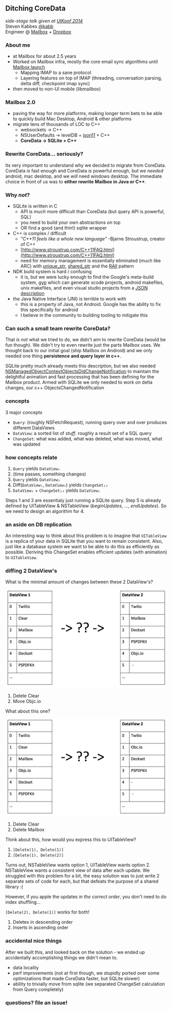 ## Ditching CoreData
_side-stage talk given at [UIKonf 2014](http://www.uikonf.com/)_  
Steven Kabbes [@kabb](https://twitter.com/kabb)  
Engineer @ [Mailbox](http://www.mailboxapp.com/) + [Dropbox](https://www.dropbox.com/jobs)  

### About me
* at Mailbox for about 2.5 years
* Worked on Mailbox infra, mostly the core email sync algorithms until [Mailbox launch](http://vimeo.com/54553882)
  - Mapping IMAP to a sane protocol
  - Layering features on top of IMAP (threading, conversation parsing, delta diff, checkpoint imap sync)
* then moved to non-UI mobile (libmailbox)

### Mailbox 2.0
* paving the way for more platforms, making longer term bets to be able to quickly build Mac Desktop, Android & other platforms
* migrate tens of thousands of LOC to C++
  - websockets -> C++
  - NSUserDefaults -> levelDB + [json11](https://github.com/dropbox/json11) + C++
  - **CoreData -> SQLite + C++**

### Rewrite CoreData... seriously?
Its very important to understand why we decided to migrate from CoreData. CoreData _is_ fast enough and CoreData _is_
powerful enough, but we _needed_ android, mac desktop, and we _will_ need windows desktop. The immediate choice in
front of us was to **either rewrite Mailbox in Java or C++**.

### Why _not_?
* SQLite is written in C
  - API is _much_ more difficult than CoreData (but query API is powerful, SQL)
  - you need to build your own abstractions on top
  - OR find a good (and thin!) sqlite wrapper
* C++ is complex / difficult
  - _"C++11 feels like a whole new language"_ -Bjarne Stroustrup, creator of C++
  - [http://www.stroustrup.com/C++11FAQ.html](http://www.stroustrup.com/C++11FAQ.html)
  - need for memory management is essentially eliminated (much like ARC) with [unique_ptr](http://www.cplusplus.com/reference/memory/unique_ptr/),
[shared_ptr](http://www.cplusplus.com/reference/memory/shared_ptr/) and the
[RAII](http://en.wikipedia.org/wiki/Resource_Acquisition_Is_Initialization) pattern
* NDK build system is hard / confusing
  - it is, but we were lucky enough to find the Google's meta-build system, [gyp](https://code.google.com/p/gyp/) which
can generate xcode projects, android makefiles, unix makefiles, and even visual studio projects from a
[JSON description](https://github.com/skabbes/mx3/blob/develop/mx3.gyp)
* the Java Native Interface (JNI) is terrible to work with
  - this is a property of Java, not Android.  Google has the ability to fix this specifically for android
  - I believe in the community to building tooling to mitigate this

### Can such a small team rewrite CoreData?
That _is not_ what we tried to do, we didn't aim to rewrite CoreData (would be fun though).  We didn't try to even
rewrite just the parts Mailbox uses.  We thought back to our initial goal (ship Mailbox on Android) and we only needed
one thing **persistence and query layer in c++**.

SQLite pretty much already meets this description, but we also needed 
[NSManagedObjectContextObjectsDidChangeNotification](https://developer.apple.com/library/ios/documentation/Cocoa/Reference/CoreDataFramework/Classes/NSManagedObjectContext_Class/NSManagedObjectContext.html#//apple_ref/c/data/NSManagedObjectContextObjectsDidChangeNotification)
to maintain the delightful animation and fast processing that has been defining for the Mailbox product. Armed with SQLite
we only needed to work on delta changes, our c++ ObjectsChangedNotification

### concepts
3 major concepts

* `Query`: (roughly NSFetchRequest), running query over and over produces different DataViews
* `DataView`: a sorted list of _stuff_. roughly a result set of a SQL query
* `ChangeSet`: what was added, what was deleted, what was moved, what was updated

### how concepts relate
1. `Query` yields `DataView₁`
2. (time passes, something changes)
3. `Query` yields `DataView₂`
4. Diff(`DataView₁`, `DataView₂`) yields `ChangeSet₁₂`
5. `DataView₁` + `ChangeSet₁₂` yields `DataView₂`

Steps 1 and 3 are essentialy just running a SQLite query. Step 5 is already defined by UITableView & NSTableView
(_beginUpdates_, ..., _endUpdates_). So we need to design an algorithm for 4.

### an aside on DB replication
An interesting way to think about this problem is to imagine that `UITableView` is a replica of your data in SQLite
that you want to remain consistent.  Also, just like a database system we want to be able to do this as efficiently
as possible.  Deriving this ChangeSet enables efficient updates (with animation) to `UITableView`.

### diffing 2 DataView's
What is the minimal amount of changes between these 2 DataView's?

![diff example 1](list_diff_1.png)

1. Delete Clear
2. Move Objc.io

What about this one?

![diff example 2](list_diff_2.png)

1. Delete Clear
2. Delete Mailbox

Think about this, how would you express this to UITableView?

1. `[Delete(1), Delete(1)]`
2. `[Delete(1), Delete(2)]`

Turns out, NSTableView wants option 1, UITableView wants option 2. NSTableView wants a consistent view of data after 
each update.  We struggled with this problem for a bit, the easy solution was to just write 2 separate sets of code
for each, but that defeats the purpose of a shared library :(

However, if you apple the updates _in the correct order_, you don't need to do index shuffling...

`[Delete(2), Delete(1)]` works for both!

1. Deletes in descending order
2. Inserts in ascending order

### accidental nice things
After we built this, and looked back on the solution - we ended up accidentally accomplishing things we didn't mean to.
* data locality
* perf improvements (not at first though, we stupidly ported over some optimizations that made CoreData faster, but SQLite slower)
* ability to trivially move from sqlite (we separated ChangeSet calculation from Query completely)

### questions? file an issue!
